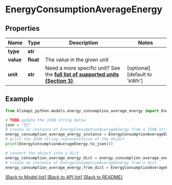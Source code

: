 # EnergyConsumptionAverageEnergy


## Properties

Name | Type | Description | Notes
------------ | ------------- | ------------- | -------------
**type** | **str** |  | 
**value** | **float** | The value in the given unit | 
**unit** | **str** | Need a more specific unit? See the **[full list of supported units (Section 3)](https://convert.js.org/types/_unitsbymeasureraw)**. | [optional] [default to 'kWh']

## Example

```python
from klimapi_python.models.energy_consumption_average_energy import EnergyConsumptionAverageEnergy

# TODO update the JSON string below
json = "{}"
# create an instance of EnergyConsumptionAverageEnergy from a JSON string
energy_consumption_average_energy_instance = EnergyConsumptionAverageEnergy.from_json(json)
# print the JSON string representation of the object
print(EnergyConsumptionAverageEnergy.to_json())

# convert the object into a dict
energy_consumption_average_energy_dict = energy_consumption_average_energy_instance.to_dict()
# create an instance of EnergyConsumptionAverageEnergy from a dict
energy_consumption_average_energy_from_dict = EnergyConsumptionAverageEnergy.from_dict(energy_consumption_average_energy_dict)
```
[[Back to Model list]](../README.md#documentation-for-models) [[Back to API list]](../README.md#documentation-for-api-endpoints) [[Back to README]](../README.md)


